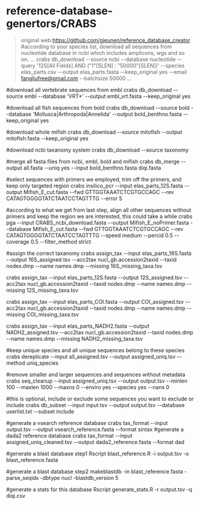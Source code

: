 # reference-database-genertors/CRABS
> original web:https://github.com/gjeunen/reference_database_creator
#according to your species list, download all sequences from nucleotide database in ncbi which includes amplicons, wgs and so on.
...
crabs db_download --source ncbi --database nucleotide --query '12S[All Fields] AND ("1"[SLEN] : "50000"[SLEN])' --species elas_parts.csv --output elas_parts.fasta --keep_original yes --email fangliufree@gmail.com --batchsize 50000
...

#download all vertebrate sequences from embl
crabs db_download --source embl --database 'VRT*' --output embl_vrt.fasta --keep_original yes 

#download all fish sequences from bold
crabs db_download --source bold --database 'Mollusca|Arthropoda|Annelida' --output bold_benthno.fasta --keep_original yes

#download whole mifish
crabs db_download --source mitofish --output mitofish.fasta --keep_original yes

#download ncbi taxanomy system
crabs db_download --source taxonomy

#merge all fasta files from ncbi, embl, bold and mifish
crabs db_merge --output all.fasta --uniq yes --input bold_benthno.fasta diqi.fasta

#select sequences with primers we employed, trim off the primers, and keep only targeted region 
crabs insilico_pcr --input elas_parts_12S.fasta --output Mifish_E_cut.fasta --fwd GTTGGTAAATCTCGTGCCAGC --rev CATAGTGGGGTATCTAATCCTAGTTTG  --error 5

#according to what we get from last step, align all other sequences without primers and keep the region we are interested, this could take a while
crabs pga --input CRABS_ncbi_download.fasta --output Mifish_E_noPrimer.fasta --database Mifish_E_cut.fasta --fwd GTTGGTAAATCTCGTGCCAGC --rev CATAGTGGGGTATCTAATCCTAGTTTG --speed medium --percid 0.5 --coverage 0.5 --filter_method strict

#assign the correct taxanomy 
crabs assign_tax --input elas_parts_16S.fasta --output 16S_assigned.tsv --acc2tax nucl_gb.accession2taxid --taxid nodes.dmp --name names.dmp --missing 16S_missing_taxa.tsv

crabs assign_tax --input elas_parts_12S.fasta --output 12S_assigned.tsv --acc2tax nucl_gb.accession2taxid --taxid nodes.dmp --name names.dmp --missing 12S_missing_taxa.tsv

crabs assign_tax --input elas_parts_COI.fasta --output COI_assigned.tsv --acc2tax nucl_gb.accession2taxid --taxid nodes.dmp --name names.dmp --missing COI_missing_taxa.tsv

crabs assign_tax --input elas_parts_NADH2.fasta --output NADH2_assigned.tsv --acc2tax nucl_gb.accession2taxid --taxid nodes.dmp --name names.dmp --missing NADH2_missing_taxa.tsv


#keep unique species and all unique sequences belong to these species
crabs dereplicate --input all_assigned.tsv --output assigned_uniq.tsv --method uniq_species

#remove smaller and larger sequences and sequences without metadata
crabs seq_cleanup --input assigned_uniq.tsv --output output.tsv --minlen 100 --maxlen 1000 --maxns 0 --enviro yes --species yes --nans 0

#this is optional, include or exclude some sequences you want to exclude or include
crabs db_subset --input input.tsv --output output.tsv --database userlist.txt --subset include

#generate a vsearch reference database
crabs tax_format --input output.tsv --output vsearch_reference.fasta --format sintax
#generate a dada2 reference database
crabs tax_format --input assigned_uniq_cleaned.tsv --output dada2_reference.fasta --format dad

#generate a blast database step1
Rscript blast_reference.R -i output.tsv -o blast_reference.fasta

#generate a blast database step2
makeblastdb -in blast_reference.fasta -parse_seqids -dbtype nucl -blastdb_version 5

#generate a stats for this database
Rscript generate_stats.R -r output.tsv -q diqi.csv
